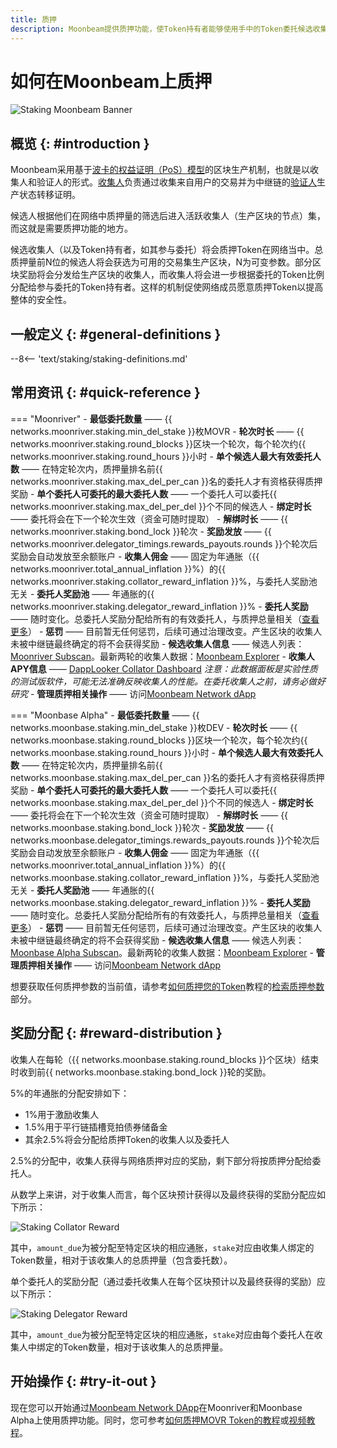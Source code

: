 ```yaml
---
title: 质押
description: Moonbeam提供质押功能，使Token持有者能够使用手中的Token委托候选收集人以获得奖励
---
```


# 如何在Moonbeam上质押

![Staking Moonbeam Banner](/images/learn/features/staking/staking-overview-banner.png)

## 概览 {: #introduction }

Moonbeam采用基于[波卡的权益证明（PoS）模型](https://wiki.polkadot.network/docs/learn-consensus)的区块生产机制，也就是以收集人和验证人的形式。[收集人](https://wiki.polkadot.network/docs/learn-collator)负责通过收集来自用户的交易并为中继链的[验证人](https://wiki.polkadot.network/docs/learn-validator)生产状态转移证明。

候选人根据他们在网络中质押量的筛选后进入活跃收集人（生产区块的节点）集，而这就是需要质押功能的地方。

候选收集人（以及Token持有者，如其参与委托）将会质押Token在网络当中。总质押量前N位的候选人将会获选为可用的交易集生产区块，N为可变参数。部分区块奖励将会分发给生产区块的收集人，而收集人将会进一步根据委托的Token比例分配给参与委托的Token持有者。这样的机制促使网络成员愿意质押Token以提高整体的安全性。

## 一般定义 {: #general-definitions }

--8<-- 'text/staking/staking-definitions.md'

## 常用资讯 {: #quick-reference }

=== "Moonriver" 
        - **最低委托数量** —— {{ networks.moonriver.staking.min_del_stake }}枚MOVR
        - **轮次时长** —— {{ networks.moonriver.staking.round_blocks }}区块一个轮次，每个轮次约{{ networks.moonriver.staking.round_hours }}小时
        - **单个候选人最大有效委托人数** —— 在特定轮次内，质押量排名前{{ networks.moonriver.staking.max_del_per_can }}名的委托人才有资格获得质押奖励
        - **单个委托人可委托的最大委托人数** —— 一个委托人可以委托{{ networks.moonriver.staking.max_del_per_del }}个不同的候选人
        - **绑定时长** —— 委托将会在下一个轮次生效（资金可随时提取）
        - **解绑时长** —— {{ networks.moonriver.staking.bond_lock }}轮次
        - **奖励发放** —— {{ networks.moonriver.delegator_timings.rewards_payouts.rounds }}个轮次后奖励会自动发放至余额账户
        - **收集人佣金** —— 固定为年通胀（{{ networks.moonriver.total_annual_inflation }}%）的{{ networks.moonriver.staking.collator_reward_inflation }}%，与委托人奖励池无关
        - **委托人奖励池** —— 年通胀的{{ networks.moonriver.staking.delegator_reward_inflation }}%
        - **委托人奖励** —— 随时变化。总委托人奖励分配给所有的有效委托人，与质押总量相关（[查看更多](/staking/overview/#reward-distribution)）
        - **惩罚** —— 目前暂无任何惩罚，后续可通过治理改变。产生区块的收集人未被中继链最终确定的将不会获得奖励
        - **候选收集人信息** —— 候选人列表：[Moonriver Subscan](https://moonriver.subscan.io/validator)。最新两轮的收集人数据：[Moonbeam Explorer](https://moonbeam-explorer.netlify.app/stats/miners?network=Moonriver)
        - **收集人APY信息** —— [DappLooker Collator Dashboard](http://analytics.dapplooker.com/public/dashboard/7dfc5a6e-da33-4d54-94bf-0dfa5e6843cb) *注意：此数据面板是实验性质的测试版软件，可能无法准确反映收集人的性能。在委托收集人之前，请务必做好研究* 
        - **管理质押相关操作** —— 访问[Moonbeam Network dApp](https://apps.moonbeam.network/moonriver)

=== "Moonbase Alpha" 
        - **最低委托数量** —— {{ networks.moonbase.staking.min_del_stake }}枚DEV
        - **轮次时长** —— {{ networks.moonbase.staking.round_blocks }}区块一个轮次，每个轮次约{{ networks.moonbase.staking.round_hours }}小时
        - **单个候选人最大有效委托人数** —— 在特定轮次内，质押量排名前{{ networks.moonbase.staking.max_del_per_can }}名的委托人才有资格获得质押奖励
        - **单个委托人可委托的最大委托人数** —— 一个委托人可以委托{{ networks.moonbase.staking.max_del_per_del }}个不同的候选人
        - **绑定时长** —— 委托将会在下一个轮次生效（资金可随时提取）
        - **解绑时长** —— {{ networks.moonbase.staking.bond_lock }}轮次
        - **奖励发放** —— {{ networks.moonbase.delegator_timings.rewards_payouts.rounds }}个轮次后奖励会自动发放至余额账户
        - **收集人佣金** —— 固定为年通胀（{{ networks.moonriver.total_annual_inflation }}%）的{{ networks.moonbase.staking.collator_reward_inflation }}%，与委托人奖励池无关
        - **委托人奖励池** —— 年通胀的{{ networks.moonbase.staking.delegator_reward_inflation }}%
        - **委托人奖励** —— 随时变化。总委托人奖励分配给所有的有效委托人，与质押总量相关（[查看更多](/staking/overview/#reward-distribution)）
        - **惩罚** —— 目前暂无任何惩罚，后续可通过治理改变。产生区块的收集人未被中继链最终确定的将不会获得奖励
        - **候选收集人信息** —— 候选人列表：[Moonbase Alpha Subscan](https://moonbase.subscan.io/validator)。最新两轮的收集人数据：[Moonbeam Explorer](https://moonbeam-explorer.netlify.app/stats/miners?network=MoonbaseAlpha)
        - **管理质押相关操作** —— 访问[Moonbeam Network dApp](https://apps.moonbeam.network/moonbase-alpha)

想要获取任何质押参数的当前值，请参考[如何质押您的Token](/tokens/staking/stake/)教程的[检索质押参数](/tokens/staking/stake/#retrieving-staking-parameters)部分。

## 奖励分配 {: #reward-distribution } 

收集人在每轮（{{ networks.moonbase.staking.round_blocks }}个区块）结束时收到前{{ networks.moonbase.staking.bond_lock }}轮的奖励。

5%的年通胀的分配安排如下：

 - 1%用于激励收集人
 - 1.5%用于平行链插槽竞拍债券储备金
 - 其余2.5%将会分配给质押Token的收集人以及委托人

2.5%的分配中，收集人获得与网络质押对应的奖励，剩下部分将按质押分配给委托人。

从数学上来讲，对于收集人而言，每个区块预计获得以及最终获得的奖励分配应如下所示：

![Staking Collator Reward](/images/learn/features/staking/staking-overview-1.png)

其中，`amount_due`为被分配至特定区块的相应通胀，`stake`对应由收集人绑定的Token数量，相对于该收集人的总质押量（包含委托数）。

单个委托人的奖励分配（通过委托收集人在每个区块预计以及最终获得的奖励）应以下所示：

![Staking Delegator Reward](/images/learn/features/staking/staking-overview-2.png)

其中，`amount_due`为被分配至特定区块的相应通胀，`stake`对应由每个委托人在收集人中绑定的Token数量，相对于该收集人的总质押量。

## 开始操作 {: #try-it-out }  

现在您可以开始通过[Moonbeam Network DApp](https://apps.moonbeam.network/moonriver)在Moonriver和Moonbase Alpha上使用质押功能。同时，您可参考[如何质押MOVR Token的教程](https://moonbeam.network/tutorial/stake-movr/)或[视频教程](https://youtu.be/maIfN2QkPpc)。
